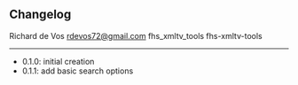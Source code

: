 ## Changelog

Richard de Vos <rdevos72@gmail.com>
fhs_xmltv_tools
fhs-xmltv-tools

--------------------------------------------------------------
- 0.1.0: initial creation
- 0.1.1: add basic search options
